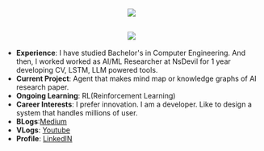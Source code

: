 
<h1 align="center">
  <a href="https://git.io/typing-svg">
    <img src="https://readme-typing-svg.herokuapp.com/?lines=Hi+👋;+I'm+Sailesh+Shiwakoti!;&center=true&size=30">
  </a>
</h1>


<h2 align="center">
  <a href="https://git.io/typing-svg">
    <img src="https://readme-typing-svg.herokuapp.com/?lines=Computer+Engineer+From+Nepal;10101011;0101011;00000000000000;100000000;11011111111111;&center=true&size=20">
    
    
  </a>
</h2>

- **Experience**: I have studied Bachelor's in Computer Engineering. And then, I worked worked as AI/ML Researcher at NsDevil for 1 year developing CV, LSTM, LLM powered tools.
- **Current Project**: Agent that makes mind map or knowledge graphs of AI research paper.
- **Ongoing Learning**: RL(Reinforcement Learning)
- **Career Interests**: I prefer innovation. I am a developer. Like to design a system that handles millions of user.
- **BLogs**:[Medium](https://medium.com/@ShiwakotiSailesh)
- **VLogs**: [Youtube](https://www.youtube.com/channel/UCBH8YX4ZXAoGTGdFoz2dpGw)
- **Profile**: [LinkedIN](https://www.linkedin.com/in/saileshshiwakoti/)

<div align="center">

  <br />
 
  <br />
  <br />
  <br />
</div>
